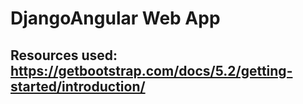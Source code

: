 # DjangoAngular Web App
## Resources used: https://getbootstrap.com/docs/5.2/getting-started/introduction/
